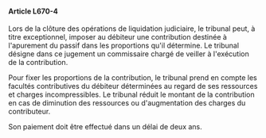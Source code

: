 #### Article L670-4

Lors de la clôture des opérations de liquidation judiciaire, le tribunal peut, à titre exceptionnel, imposer au débiteur une contribution destinée à l'apurement du passif dans les proportions qu'il détermine. Le tribunal désigne dans ce jugement un commissaire chargé de veiller à l'exécution de la contribution.

Pour fixer les proportions de la contribution, le tribunal prend en compte les facultés contributives du débiteur déterminées au regard de ses ressources et charges incompressibles. Le tribunal réduit le montant de la contribution en cas de diminution des ressources ou d'augmentation des charges du contributeur.

Son paiement doit être effectué dans un délai de deux ans.

